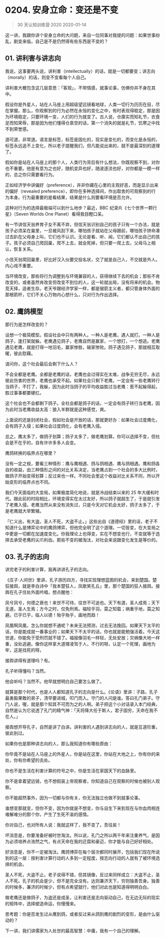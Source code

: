 # 0204. 安身立命：变还是不变
> 30 天认知训练营·2020
2020-01-14

这一讲，我跟你讲个安身立命的大问题，来自一位同事对我提的问题：如果世事纷乱，剧变来临，自己是不是仍然得有些东西是不变的？

## 01. 讲利害与讲志向

我说，这事要两头说，讲利害（intellectually）的话，就是一切都要变；讲志向（morally）的话，则变不变看每个人自己。

讲利害大概包含这几层意思：「客观」，不带情感，就事论事，仿佛你并不身在其中。

假设你是外星人，站在人马座上用超级望远镜看地球，人类一切行为历历在目，尽在掌握。那么，你观察到的行为必然在永恒的变化之中，有时表现得稳定，那是因为环境稳定，只要环境一变，人们的行为就变了。古人说，仓廪实而知礼节，衣食足而知荣辱，那是因为他们懂得仓禀空的话，第一个消失的就是礼节，饥寒之中找不到荣誉感。

道可道，非常道。语言是标签，标签是固化的，现实是变化的，而变化是永恒的，标签永远追不上变化，所以老子提醒我们，但凡能说出来的，就不是最深刻的道理了。

假如你是站在人马座上的那个人，人类行为背后有什么想法，你既观察不到，对你也不重要。他是有意为之也好，随机变异也好，随波逐流也好，对你都是一模一样的，总之你只需要看行为。

正如经济学中讲偏好（preference），并非你藏在心里的主观好恶，而是显示出来的偏好（revealed preference），即你在多种选择间，作出取舍的可观察到的行为本身。行为最重要的是看结果，结果是什么则要看环境是否允许。

这种对行为的选择最极端可以到什么地步？最近，BBC 纪录片《七个世界一颗行星》（Seven Worlds One Planet）看得我目瞪口呆。

有一节讲信天翁养育子女不离不弃，但信天翁识别自己的孩子只有一个办法，就是孩子必须呆在巢里，一旦被风刮下来，哪怕孩子就站在父母跟前，哪怕孩子拼命凑过去趴在父母身上叫，它们也不认识。无论是看、听、闻，它们都认不出自己的孩子。孩子必须自己爬回巢，爬不上去，就会死掉，但只要一爬上去，父母马上相认，恢复关系。

小信天翁爬回巢里，好比好汉入伙要交投名状，交了就是自己人，不交就是外人。内心戏不重要。

当环境改变，那些将行为调整到与环境兼容的人，获得继续下去的机会；那些不肯改变的，或者虽然肯改变但改变不到位的人，这一轮就出局，没有将来的机会。物竞天择，适者生存。老天爷跟经济学家一样，都是锯箭主义者，都只管身体外面的那根箭杆，它们不关心万物内心想什么，只对行为作出选择。

## 02. 鹰鸽模型

那行为是怎样改变的？

设想一个极简模型。假设社会中只有两种人。一种人是老鹰，遇人就打。一种人是鸽子，逢打架就躲。老鹰遇见鸽子，老鹰自然是赢家，一个想打，一个想逃。老鹰遇见老鹰，就是打得一地羽毛，赢家惨胜，输家惨败。鸽子遇见鸽子，那就相互取暖，彼此慰藉。

请问你，这个社会最后会剩下什么人？

不会全都是老鹰。全都是老鹰的话，老鹰也会过得实在太难，战争无穷无尽，永远彼此伤害的世界，老鹰也承受不起。如果社会只剩下老鹰，一定会有一些老鹰转行当鸽子，不打了，我躲，因为此时当鸽子的平均收益胜过当老鹰：惹不起躲得起，胜过事事都要硬扛。

这个社会也不会都剩下鸽子。全社会都是鸽子的话，一定会有鸽子转行当老鹰，因为此时当老鹰收益太高：狼入羊群就是这种感觉，爽。

上面说的还是封闭社会，假如社会是开放的话，那就更好办：如果社会过度鹰化，会有鸽子入侵；如果社会过度鸽化，会有老鹰入侵。

总之，鹰太多了，做鸽子划算；鸽子太多了，做老鹰划算。你可以选择不变，但社会是不在乎的，自有许许多多人会变。

鹰鸽转换的临界点在哪里？

没有一定之规，要看三种情形：鹰与鹰相遇、鸽与鸽相遇、鹰与鸽相遇。鹰和鸽各自的收益，由三种情形之间的对比关系决定，当老鹰占到一个社会的多大比例时，做鸽子开始变得划算；反过来也一样。不同社会里这个收益对比关系不同，所以开始变形的临界点也不同。

我们今天面临的大变局，如果极度简化地说，就是冷战结束以来的 25 年大缓和时代。跟此前的时段相比，环境变得实在太过友好，所以鸽子就超生了，于是就引发了老鹰入侵。老鹰当然从来没有消失过，只是今天对它机会太好，鸽子太多了，于是老鹰就大举繁殖。

「仁义出，有大盗。圣人不死，大盗不止。」这些出自《道德经》里的话，老子不知道什么是博弈论中的鹰鸽博弈，但他完全明了这个道理。一切皆变，在大变局之中更是一切都在加速度变化。你我理论上也得变，实在不想变也行，不变就等于选择去承受老鹰的尖爪利齿。那些不变的被淘汰，对社会来说跟变化发生是等价的。

## 03. 孔子的志向

讲完老子的利害计算，我再讲讲孔子的志向。

《庄子·人间世》里讲，孔子游历四方，寻找实现理想蓝图的机会，来到楚国。楚狂接舆，就是李白诗中「我本楚狂人，凤歌笑孔丘」里，那个楚国的狂人接舆。接舆在孔子住处外面吟唱，想点醒他：

凤兮凤兮，何德之衰也！来世不可待，往世不可追也。天下有道，圣人成焉；天下无道，圣人生焉；方今之时，仅免刑焉。福轻乎羽，莫之知载；祸重乎地，莫之知避。已乎已乎，临人以德！殆乎殆乎，画地而趋！

凤凰啊凤凰，怎么你就想不通呢？未来无法预测，过去无法挽回。如果天下太平的话，你是能成就一番事业的；如果天下不太平的话，你也就是能勉强活着。今天这世道，你能免于受刑罚就不错了。福报像羽毛一样轻，无处安放；灾祸像大地一样重，没处逃避。像你这样拿大道理凌驾于人，不行的呀。认定一个死理，画地为牢，这是找死的呀。

接舆讲得有道理吗？有。

孔子听得懂吗？当然。

他会听吗？当然不。他早就想明白自己要怎么做了。

就算是那个时代，也是人人都知道孔子的志向是什么。《论语》里讲：子路，孔子最勇毅果敢的弟子，清早要进城，叩门而入。守门的人问是谁。答曰孔门弟子。守门人说，喔，就是那个知其不可而为之的人啊。弟子把这个小对话录入本门经典，自然是认为它说透了孔门的精气神：「天将降大任于斯人，君子固穷，天命在我不在人。」

接舆想开导孔子，自然是讲了白讲。讲利害的人遇到讲志向的人，就是互道珍重，彼此别过。

如果你也是那种讲志向的人，那么我知道你有哪些原由：

你毕竟不是站在人马座上的外星人，你是站在这里，你站在大地之上，你有你的来处，你有你希望的去处。

你也不是生活在利害计算的符号之中，你是生活在家国天下的血脉里。

你不是拿着望远镜，也不想假装上帝观察者，你知道自己在观察的时候也被别人观察。

你不能超然事外，因为一切都与你有关，你无法独立也做不到就事论事。

谁想变那就变，但你不变，因为你就是不想变，你与自生下来到现在与你血肉相连难解难分的那个你，产生了生死不渝的感情。

你对自己，也对所有人说：我就这样了，我不变了。吾往矣！

坏消息是，你要准备好被时世淘汰。所以说，孔门之所以两千年来注重养气，是因为必须培养点浩然之气，有点天命在我的迂腐和豪迈，你才能与自己好好相处。

好消息是，你不一定被淘汰。鹰鸽博弈在每个层次都同时展开，包括我们现在所说到的这一层：按利害计算行动的人多到一定程度，按志向行动的人就有了被环境选择的机会。

圣人不死，大盗不止。老子说得不错，但其镜像，反过来同样成立：大盗不止，圣人不死。孔子的机会是少，但不是完全没有。达则兼济天下，穷则独善吾身。独善的时候多，兼济的时候少，但有点希望就行，他们对此也是知道得明明白白。

做老鹰还是做鸽子，为盗还是成圣，让利害还是志向驱动自己，在无边无际的现实的矩阵中，选择塑造命运，你慢慢来。

思考题：你是否发生过从鹰到鸽，或者反过来从鸽到鹰的剧烈的变形，是由什么驱动的？

下一讲，我们讲儒家为人处世的最高智慧：中庸，我有一个自己的理解。
